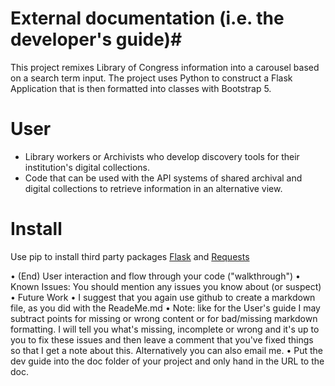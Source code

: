 # External documentation (i.e. the developer's guide)#
This project remixes Library of Congress information into a carousel based on a search term input. The project uses Python to construct a Flask Application that is then formatted  into classes with Bootstrap 5. 

# User
- Library workers or Archivists who develop discovery tools for their institution's digital collections.
- Code that can be used with the API systems of shared archival and digital collections to retrieve information in an alternative view. 
 
# Install 
Use pip to install third party packages [Flask](https://flask.palletsprojects.com/en/stable/url) and [Requests](https://pypi.org/project/requests/)

•	(End) User interaction and flow through your code ("walkthrough")
•	Known Issues: You should mention any issues you know about (or suspect)
•	Future Work
•	I suggest that you again use github to create a markdown file, as you did with the ReadeMe.md
•	Note: like for the User's guide I may subtract points for missing or wrong content or for bad/missing markdown formatting. I will tell you what's missing, incomplete or wrong and it's up to you to fix these issues and then leave a comment that you've fixed things so that I get a note about this. Alternatively you can also email me.
•	Put the dev guide into the doc folder of your project and only hand in the URL to the doc.
